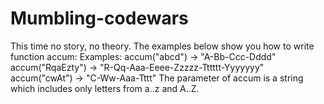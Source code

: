 # Mumbling-codewars
This time no story, no theory. The examples below show you how to write function accum:  Examples: accum("abcd") -> "A-Bb-Ccc-Dddd" accum("RqaEzty") -> "R-Qq-Aaa-Eeee-Zzzzz-Tttttt-Yyyyyyy" accum("cwAt") -> "C-Ww-Aaa-Tttt" The parameter of accum is a string which includes only letters from a..z and A..Z.

